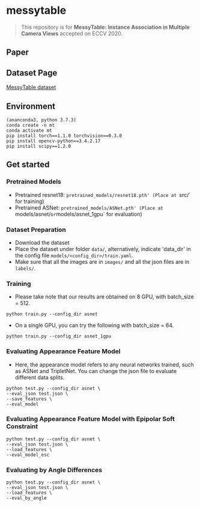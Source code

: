 # **messytable**
> This repository is for **MessyTable: Instance Association in Multiple Camera Views** accepted on ECCV 2020.

## Paper


## Dataset Page
[MessyTable dataset](https://caizhongang.github.io/projects/MessyTable/)


## Environment
```
(ananconda3, python 3.7.3)
conda create -n mt
conda activate mt
pip install torch==1.1.0 torchvision==0.3.0
pip install opencv-python==3.4.2.17
pip install scipy==1.2.0
```
## Get started
### Pretrained Models
* Pretrained resnet18: `pretrained_models/resnet18.pth' (Place at `src/` for training)
* Pretrained ASNet: `pretrained_models/ASNet.pth' (Place at `models/asnet/` or `models/asnet_1gpu` for evaluation)
### Dataset Preparation
* Download the dataset
* Place the dataset under folder `data/`, alternatively, indicate 'data_dir' in the config file `models/<config_dir>/train.yaml`.
* Make sure that all the images are in `images/` and all the json files are in `labels/`.
### Training
* Please take note that our results are obtained on 8 GPU, with batch_size = 512. 
```
python train.py --config_dir asnet
```
* On a single GPU, you can try the following with batch_size = 64.
```
python train.py --config_dir asnet_1gpu
```
### Evaluating Appearance Feature Model
* Here, the appearance model refers to any neural networks trained, such as ASNet and TripletNet. You can change the json file to evaluate different data splits.
```
python test.py --config_dir asnet \
--eval_json test.json \
--save_features \
--eval_model
```

### Evaluating Appearance Feature Model with Epipolar Soft Constraint
```
python test.py --config_dir asnet \
--eval_json test.json \
--load_features \
--eval_model_esc 
```
### Evaluating by Angle Differences
```
python test.py --config_dir asnet \
--eval_json test.json \
--load_features \
--eval_by_angle 
```

